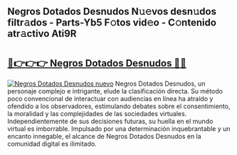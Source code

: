 ## Negros Dotados Desnudos N𝚞𝚎vos desn𝚞dos filtr𝚊dos - Parts-Yb5 F𝚘tos vid𝚎o - C𝚘ntenido atr𝚊ctivo Ati9R

# <h2><a href="http://mbapyb.tromn.icu/?c=Negros+Dotados+Desnudos">🔗👉👉👉 Negros Dotados Desnudos 🔗🔗</a></h2>

[![Negros Dotados Desnudos nuevo](https://i.imgur.com/pEAQMta.gif)](http://mbapyb.tromn.icu/?c=Negros+Dotados+Desnudos)
Negros Dotados Desnudos, un personaje complejo e intrigante, elude la clasificación directa. Su método poco convencional de interactuar con audiencias en línea ha atraído y ofendido a los observadores, estimulando debates sobre el consentimiento, la moralidad y las complejidades de las sociedades virtuales. Independientemente de sus decisiones futuras, su huella en el mundo virtual es imborrable. Impulsado por una determinación inquebrantable y un encanto innegable, el alcance de Negros Dotados Desnudos en la comunidad digital es ilimitado.
